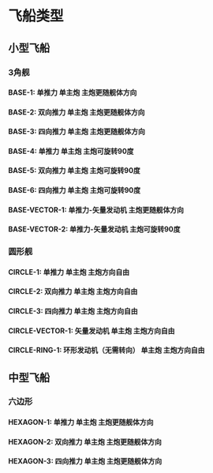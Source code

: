 # 飞船类型

## 小型飞船

### 3角舰

#### BASE-1: 单推力 单主炮 主炮更随舰体方向 
#### BASE-2: 双向推力 单主炮 主炮更随舰体方向 
#### BASE-3: 四向推力 单主炮 主炮更随舰体方向 

#### BASE-4: 单推力 单主炮 主炮可旋转90度 
#### BASE-5: 双向推力 单主炮 主炮可旋转90度 
#### BASE-6: 四向推力 单主炮 主炮可旋转90度 

#### BASE-VECTOR-1: 单推力-矢量发动机 主炮更随舰体方向 
#### BASE-VECTOR-2: 单推力-矢量发动机 主炮可旋转90度 

### 圆形舰

#### CIRCLE-1: 单推力 单主炮 主炮方向自由
#### CIRCLE-2: 双向推力 单主炮 主炮方向自由
#### CIRCLE-3: 四向推力 单主炮 主炮方向自由

#### CIRCLE-VECTOR-1: 矢量发动机 单主炮 主炮方向自由
#### CIRCLE-RING-1: 环形发动机（无需转向） 单主炮 主炮方向自由

## 中型飞船

### 六边形

#### HEXAGON-1: 单推力 单主炮 主炮更随舰体方向 
#### HEXAGON-2: 双向推力 单主炮 主炮更随舰体方向 
#### HEXAGON-3: 四向推力 单主炮 主炮更随舰体方向 